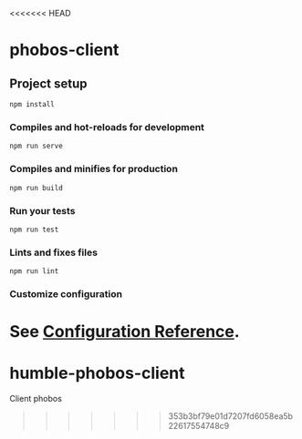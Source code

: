 <<<<<<< HEAD
# phobos-client

## Project setup
```
npm install
```

### Compiles and hot-reloads for development
```
npm run serve
```

### Compiles and minifies for production
```
npm run build
```

### Run your tests
```
npm run test
```

### Lints and fixes files
```
npm run lint
```

### Customize configuration
See [Configuration Reference](https://cli.vuejs.org/config/).
=======
# humble-phobos-client
Client phobos
>>>>>>> 353b3bf79e01d7207fd6058ea5b22617554748c9
